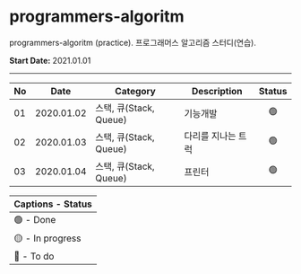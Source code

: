# programmers-algoritm
programmers-algoritm (practice).
프로그래머스 알고리즘 스터디(연습).

**Start Date:** 2021.01.01

___

No | Date        | Category | Description            | Status |
--|-------------|-----------------|------------------------|:---:|
01 | 2020.01.02 | 스택, 큐(Stack, Queue) | 기능개발 | 🟢 |
02 | 2020.01.03 | 스택, 큐(Stack, Queue) | 다리를 지나는 트럭 | 🟢 |
03 | 2020.01.04 | 스택, 큐(Stack, Queue) | 프린터 | 🟢 |

| Captions - Status |
|---------|
| 🟢 - Done |
| 🟡 - In progress |
| 🔴 - To do |
